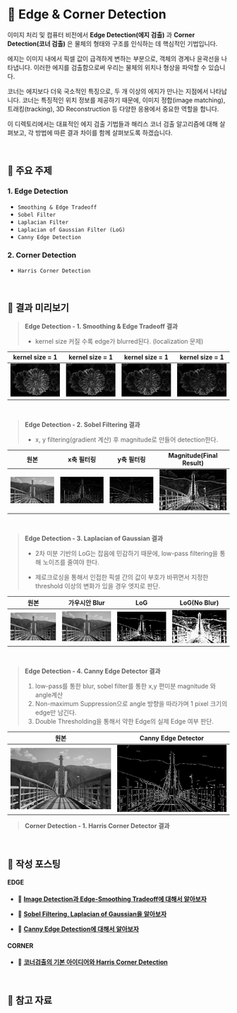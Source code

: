 # 📐 Edge & Corner Detection
이미지 처리 및 컴퓨터 비전에서 **Edge Detection(에지 검출)** 과 **Corner Detection(코너 검출)** 은 물체의 형태와 구조를 인식하는 데 핵심적인 기법입니다.

에지는 이미지 내에서 픽셀 값이 급격하게 변하는 부분으로, 객체의 경계나 윤곽선을 나타냅니다. 이러한 에지를 검출함으로써 우리는 물체의 위치나 형상을 파악할 수 있습니다.

코너는 에지보다 더욱 국소적인 특징으로, 두 개 이상의 에지가 만나는 지점에서 나타납니다. 코너는 특징적인 위치 정보를 제공하기 때문에, 이미지 정합(image matching), 트래킹(tracking), 3D Reconstruction 등 다양한 응용에서 중요한 역할을 합니다.

이 디렉토리에서는 대표적인 에지 검출 기법들과 해리스 코너 검출 알고리즘에 대해 살펴보고, 각 방법에 따른 결과 차이를 함께 살펴보도록 하겠습니다.


<br>

## 📂 주요 주제

### 1. Edge Detection
- `Smoothing & Edge Tradeoff`
- `Sobel Filter`
- `Laplacian Filter`
- `Laplacian of Gaussian Filter (LoG)`
- `Canny Edge Detection`

### 2. Corner Detection 
- `Harris Corner Detection`

<br>

## 📌 결과 미리보기

> **Edge Detection - 1. Smoothing & Edge Tradeoff 결과**
>
> - kernel size 커질 수록 edge가 blurred된다. (localization 문제)

|kernel size = 1|kernel size = 1|kernel size = 1|kernel size = 1|
|:--:|:--:|:--:|:--:|
|![](images/edge_blur_ksize_1.png)|![](images/edge_blur_ksize_3.png)|![](images/edge_blur_ksize_5.png)|![](images/edge_blur_ksize_9.png)|

<br>

> **Edge Detection - 2. Sobel Filtering 결과**
> 
> - x, y filtering(gradient 계산) 후 magnitude로 만들어 detection한다.

|원본|x축 필터링|y축 필터링|Magnitude(Final Result)|
|:--:|:--:|:--:|:--:|
| <img src="images/original.png" width="200"/> | <img src="images/sobel_x.png" width="200"/> | <img src="images/sobel_y.png" width="200"/> | <img src="images/sobel_magnitude.png" width="200"/> |

<br>

> **Edge Detection - 3. Laplacian of Gaussian 결과**
>
> - 2차 미분 기반의 LoG는 잡음에 민감하기 때문에, low-pass filtering을 통해 노이즈를 줄여야 한다. 
>
> - 제로크로싱을 통해서 인접한 픽셀 간의 값이 부호가 바뀌면서 지정한 threshold 이상의 변화가 있을 경우 엣지로 판단.

|원본|가우시안 Blur|LoG|LoG(No Blur)|
|:--:|:--:|:--:|:--:|
| <img src="images/original.png" width="200"/> | <img src="images/gaussian_blur.png" width="200"/> | <img src="images/log_zc.png" width="200"/> | <img src="images/wo_zc_log.png" width="200"/> |

<br>

> **Edge Detection - 4. Canny Edge Detector 결과**
>
> 1. low-pass를 통한 blur, sobel filter를 통한 x,y 편미분 magnitude 와 angle계산
> 2. Non-maximum Suppression으로 angle 방향을 따라가며 1 pixel 크기의 edge만 남긴다.
> 3. Double Thresholding을 통해서 약한 Edge의 실제 Edge 여부 판단. 

|원본|Canny Edge Detector|
|:--:|:--:|
| <img src="images/original.png" width="400"/> | <img src="images/canny.png" width="400"/> | 


> **Corner Detection - 1. Harris Corner Detector 결과**
>
> 


<br>

## 🔗 작성 포스팅

#### EDGE
- 📐 [**Image Detection과 Edge-Smoothing Tradeoff에 대해서 알아보자**](https://he-kate1130.tistory.com/145)

- 📐 [**Sobel Filtering, Laplacian of Gaussian을 알아보자**](https://he-kate1130.tistory.com/147)

- 📐 [**Canny Edge Detection에 대해서 알아보자**](https://he-kate1130.tistory.com/148)

#### CORNER

- 📐 [**코너검출의 기본 아이디어와 Harris Corner Detection**](https://he-kate1130.tistory.com/149)


<br>

## 📖 참고 자료

